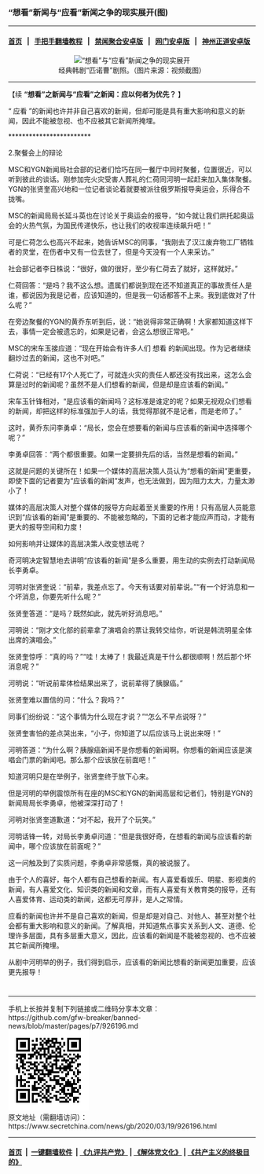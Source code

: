### “想看”新闻与“应看”新闻之争的现实展开(图)
------------------------

#### [首页](https://github.com/gfw-breaker/banned-news/blob/master/README.md) &nbsp;&nbsp;|&nbsp;&nbsp; [手把手翻墙教程](https://github.com/gfw-breaker/guides/wiki) &nbsp;&nbsp;|&nbsp;&nbsp; [禁闻聚合安卓版](https://github.com/gfw-breaker/bn-android) &nbsp;&nbsp;|&nbsp;&nbsp; [网门安卓版](https://github.com/oGate2/oGate) &nbsp;&nbsp;|&nbsp;&nbsp; [神州正道安卓版](https://github.com/SzzdOgate/update) 



<div class="article_right" style="fone-color:#000">
 <p style="text-align:center">
  <img alt="“想看”与“应看”新闻之争的现实展开" src="//img3.secretchina.com/pic/2020/2-29/p2637791a680287232-ss.jpg" style="height:337px; width:600px"/>
  <br>
   经典韩剧“匹诺曹”剧照。（图片来源：视频截图）
   <span id="hideid" name="hideid" style="color:red;display:none;">
    <span href="https://www.secretchina.com">
    </span>
   </span>
  </br>
 </p>
 <div id="txt-mid1-t21-2017">
  

---


  </div>
 </div>
 <p>
  【续
  <span href="https://www.secretchina.com/news/b5/2020/03/18/926192.html">
   <strong>
    “想看”之新闻与“应看”之新闻：应以何者为优先？
   </strong>
  </span>
  】
  <span id="hideid" name="hideid" style="color:red;display:none;">
   <span href="https://www.secretchina.com">
   </span>
  </span>
 </p>
 <p>
  “
  <span href="https://www.secretchina.com/news/gb/tag/应看" target="_blank">
   应看
  </span>
  ”的新闻也许并非自己喜欢的新闻，但却可能是具有重大影响和意义的新闻，因此不能被忽视、也不应被其它新闻所掩埋。
 </p>
 <p>
  ************************
 </p>
 <p>
  2.聚餐会上的辩论
 </p>
 <p>
  MSC和YGN新闻局社会部的记者们恰巧在同一餐厅中同时聚餐，位置很近，可以听到彼此的谈话。刚参加完火灾受害人葬礼的仁荷同河明一起赶来加入集体聚餐。YGN的张贤奎高兴地和一位记者谈论着就要被派往俄罗斯报导奥运会，乐得合不拢嘴。
 </p>
 <p>
  MSC的新闻局局长延斗英也在讨论关于奥运会的报导，“如今就让我们烘托起奥运会的火热气氛，为国民传递快乐，也让我们的收视率连续飙升吧！”
 </p>
 <p>
  可是仁荷怎么也高兴不起来，她告诉MSC的同事，“我刚去了汉江废弃物工厂牺牲者的灵堂，在伤者中又有一位去世了，但是今天没有一个人来采访。”
 </p>
 <p>
  社会部记者李日株说：“很好，做的很好，至少有仁荷去了就好，这样就好。”
 </p>
 <p>
  仁荷回答：“是吗？我不这么想。遗属们都说到现在还不知道真正的事故责任人是谁，都说因为我是记者，应该知道的，但是我一句话都答不上来。我到底做对了什么呢？”
 </p>
 <p>
  在旁边聚餐的YGN的黄乔东听到后，说：“她说得非常正确啊！大家都知道这样下去，事情一定会被遗忘的，如果是记者，会这么想很正常吧。”
 </p>
 <p>
  MSC的宋车玉接应道：“现在开始会有许多人们
  <span href="https://www.secretchina.com/news/gb/tag/想看" target="_blank">
   想看
  </span>
  的新闻出现。作为记者继续翻炒过去的新闻，这也不对吧。”
 </p>
 <p>
  仁荷说：“已经有17个人死亡了，可就连火灾的责任人都还没有找出来，这怎么会算是过时的新闻呢？虽然不是人们想看的新闻，但是却是应该看的新闻。”
 </p>
 <p>
  宋车玉针锋相对，“是应该看的新闻吗？这标准是谁定的呢？如果无视观众们想看的新闻，却把这样的标准强加于人的话，我觉得那就不是记者，而是老师了。”
 </p>
 <p>
  这时，黄乔东问李勇卓：“局长，您会在想要看的新闻与应该看的新闻中选择哪个呢？”
 </p>
 <p>
  李勇卓回答：“两个都很重要。如果一定要排先后的话，当然是想看的新闻。”
 </p>
 <p>
  这就是问题的关键所在！如果一个媒体的高层决策人员认为“想看的新闻”更重要，即使下面的记者要为“应该看的新闻”发声，也无法做到，因为阻力太大，力量太渺小了！
 </p>
 <p>
  媒体的高层决策人对整个媒体的报导方向起着至关重要的作用！只有高层人员能意识到“应该看的新闻”是重要的、不能被忽略的，下面的记者才能应声而动，才能有更大的报导空间和力度！
 </p>
 <p>
  如何影响并让媒体的高层决策人改变想法呢？
 </p>
 <center>
  <div style="max-width: 632px;height:180px; display: none; text-align: center; margin: 0 auto; overflow: hidden;overflow-x: hidden;">
   <div id="taboola-midarticle-thumbnails" style="max-width: 632px;height:180px;overflow: hidden;overflow-x: hidden;">
   </div>
  </div>
  <div>
   <ins class="adsbygoogle" data-ad-client="ca-pub-1276641434651360" data-ad-format="fluid" data-ad-layout="in-article" data-ad-slot="5164544770" style="display:block; text-align:center;">
   </ins>
  </div>
 </center>
 <p>
  奇河明决定智慧地去讲明“应该看的新闻”是多么重要，用生动的实例去打动新闻局长李勇卓。
 </p>
 <p>
  河明对张贤奎说：“前辈，我差点忘了。今天有话要对前辈说。”“有一个好消息和一个坏消息，你要先听什么呢？”
 </p>
 <p>
  张贤奎答道：“是吗？既然如此，就先听好消息吧。”
 </p>
 <p>
  河明说：“刚才文化部的前辈拿了演唱会的票让我转交给你，听说是韩流明星全体出席的演唱会。”
 </p>
 <p>
  张贤奎惊呼：“真的吗？”“哇！太棒了！我最近真是干什么都很顺啊！然后那个坏消息呢？”
 </p>
 <p>
  河明说：“听说前辈体检结果出来了，说前辈得了胰腺癌。”
 </p>
 <center>
  <ins class="adsbygoogle" data-ad-client="ca-pub-1276641434651360" data-ad-format="fluid" data-ad-layout="in-article" data-ad-slot="3646767294" style="display:block; text-align:center;">
  </ins>
 </center>
 <p>
  张贤奎难以置信的问：“什么？我吗？”
 </p>
 <p>
  同事们纷纷说：“这个事情为什么现在才说？”“怎么不早点说呀？”
 </p>
 <p>
  张贤奎害怕的差点哭出来，“小子，你知道了以后应该马上说出来呀！”
 </p>
 <p>
  河明答道：“为什么啊？胰腺癌新闻不是你想看的新闻啊。你想看的新闻应该是演唱会门票的新闻吧。那么那个应该放在前面吧！”
 </p>
 <p>
  知道河明只是在举例子，张贤奎终于放下心来。
 </p>
 <p>
  但是河明的举例震惊所有在座的MSC和YGN的新闻高层和记者们，特别是YGN的新闻局局长李勇卓，他被深深打动了！
 </p>
 <p>
  河明对张贤奎道歉道：“对不起，我开了个玩笑。”
 </p>
 <p>
  河明话锋一转，对局长李勇卓问道：“但是我很好奇，在想看的新闻与应该看的新闻中，哪个应该放在前面呢？”
 </p>
 <p>
  这一问触及到了实质问题，李勇卓非常感慨，真的被说服了。
 </p>
 <p>
  由于个人的喜好，每个人都有自己想看的新闻。有人喜爱看娱乐、明星、影视类的新闻，有人喜爱文化、知识类的新闻和文章，而有人喜爱有关教育类的报导，还有人喜爱体育、运动类的新闻，这都无可厚非，是人之常情。
 </p>
 <p>
  应看的新闻也许并不是自己喜欢的新闻，但是却是对自己、对他人、甚至对整个社会都有重大影响和意义的新闻。了解真相，并知道焦点事实关系到人文、道德、伦理许多层面，具有多层重大意义，因此，应该看的新闻是不能被忽视的、也不应被其它新闻所掩埋。
 </p>
 <p>
  从剧中河明举的例子，我们得到启示，应该看的新闻比想看的新闻更加重要，应该更先报导！
  <center>
   <div>
    <div id="txt-mid2-t22-2017" style="display: block;  max-height: 351px;  overflow: hidden;">
     <div id="SC-21xxx">
     </div>
     <ins class="adsbygoogle" data-ad-client="ca-pub-1276641434651360" data-ad-format="auto" data-ad-slot="4301710469" data-full-width-responsive="true" style="display:block">
     </ins>
    </div>
   </div>
  </center>
  <div style="padding-top:12px;">
  </div>
 </p>
</div>

<hr/>
手机上长按并复制下列链接或二维码分享本文章：<br/>
https://github.com/gfw-breaker/banned-news/blob/master/pages/p7/926196.md <br/>
<a href='https://github.com/gfw-breaker/banned-news/blob/master/pages/p7/926196.md'><img src='https://github.com/gfw-breaker/banned-news/blob/master/pages/p7/926196.md.png'/></a> <br/>
原文地址（需翻墙访问）：https://www.secretchina.com/news/gb/2020/03/19/926196.html


------------------------
#### [首页](https://github.com/gfw-breaker/banned-news/blob/master/README.md) &nbsp;|&nbsp; [一键翻墙软件](https://github.com/gfw-breaker/nogfw/blob/master/README.md) &nbsp;| [《九评共产党》](https://github.com/gfw-breaker/9ping.md/blob/master/README.md#九评之一评共产党是什么) | [《解体党文化》](https://github.com/gfw-breaker/jtdwh.md/blob/master/README.md) | [《共产主义的终极目的》](https://github.com/gfw-breaker/gczydzjmd.md/blob/master/README.md)


<img src='http://gfw-breaker.win/banned-news/pages/p7/926196.md' width='0px' height='0px'/>